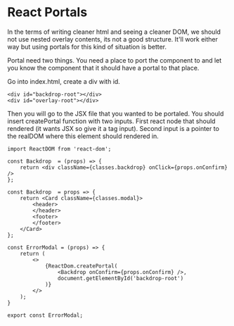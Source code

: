 # React Portals

In the terms of writing cleaner html and seeing a cleaner DOM, we should not use nested overlay contents, its not a good structure. It'll work either way but using portals for this kind of situation is better.

Portal need two things. You need a place to port the component to and let you know the component that it should have a portal to that place.

Go into index.html, create a div with id.

```
<div id="backdrop-root"></div>
<div id="overlay-root"></div>
```
Then you will go to the JSX file that you wanted to be portaled.
You should insert createPortal function with two inputs. First react node that should rendered (it wants JSX so give it a tag input). Second input is a pointer to the realDOM where this element should rendered in.
```
import ReactDOM from 'react-dom';

const Backdrop  = (props) => {
	return <div className={classes.backdrop} onClick={props.onConfirm} />
};

const Backdrop  = props => {
	return <Card className={classes.modal}>
		<header>
		</header>
		<footer>
		</footer>
	</Card>
};

const ErrorModal = (props) => {
	return (
		<>
			{ReactDom.createPortal(
				<Backdrop onConfirm={props.onConfirm} />, 
				document.getElementById('backdrop-root')
			)}
		</>
	);
}

export const ErrorModal;
```